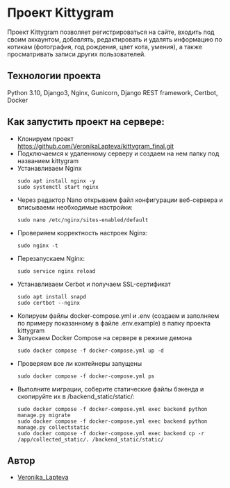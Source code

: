 # Проект Kittygram
Проект Kittygram позволяет регистрироваться на сайте, входить под своим аккаунтом, добавлять, редактировать и удалять информацию по котикам (фотография, год рождения, цвет кота, умения), а также просматривать записи других пользователей.

## Технологии проекта
Python 3.10, Django3, Nginx, Gunicorn, Django REST framework, Certbot, Docker

## Как запустить проект на сервере:
 - Клонируем проект https://github.com/VeronikaLapteva/kittygram_final.git
 - Подключаемся к удаленному серверу и создаем на нем папку под названием kittygram
 - Устанавливаем Nginx
   ```
   sudo apt install nginx -y
   sudo systemctl start nginx
   ```
 - Через редактор Nano открываем файл конфигурации веб-сервера и вписываеми необходимые настройки:
   ```
   sudo nano /etc/nginx/sites-enabled/default
   ```
 - Проверияем корректность настроек Nginx:
   ```
   sudo nginx -t
   ```
 - Перезапускаем Nginx:
   ```
   sudo service nginx reload
   ```
 - Устанавливаем Cerbot и получаем SSL-сертификат
   ```
   sudo apt install snapd
   sudo certbot --nginx
   ```
- Копируем файлы docker-compose.yml и .env (создаем и заполняем по примеру показанному в файле .env.example) в папку проекта kittygram
- Запускаем Docker Compose на сервере в режиме демона
  ```
  sudo docker compose -f docker-compose.yml up -d
  ```
- Проверяем все ли контейнеры запущены
  ```
  sudo docker compose -f docker-compose.yml ps
   ```
- Выполните миграции, соберите статические файлы бэкенда и скопируйте их в /backend_static/static/:
  ```
  sudo docker compose -f docker-compose.yml exec backend python manage.py migrate
  sudo docker compose -f docker-compose.yml exec backend python manage.py collectstatic
  sudo docker compose -f docker-compose.yml exec backend cp -r /app/collected_static/. /backend_static/static/ 
  ```

## Автор
* [Veronika_Lapteva](https://github.com/VeronikaLapteva)
